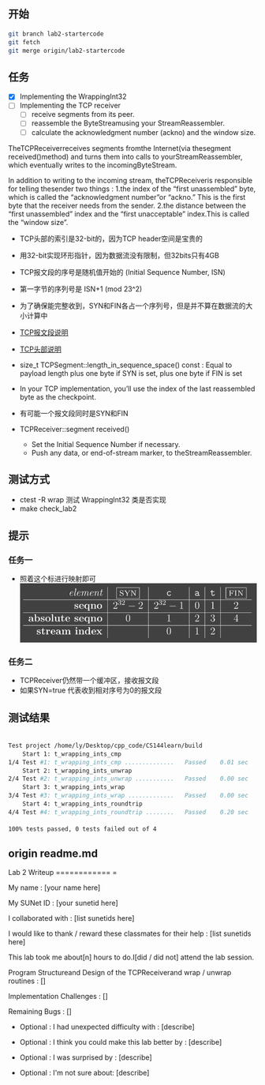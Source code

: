 ## 开始
```bash
git branch lab2-startercode
git fetch
git merge origin/lab2-startercode
```

## 任务
- [x] Implementing the WrappingInt32
- [ ] Implementing the TCP receiver
    - [ ] receive segments from its peer.
    - [ ] reassemble the ByteStreamusing your StreamReassembler.
    - [ ] calculate the acknowledgment number (ackno) and the window size.

TheTCPReceiverreceives segments fromthe Internet(via thesegment received()method) and turns them into calls to yourStreamReassembler, which eventually writes to the incomingByteStream.

In addition to writing to the incoming stream, theTCPReceiveris responsible for telling thesender two things :
1.the index of the “first unassembled” byte, which is called the “acknowledgment number”or “ackno.” This is the first byte that the receiver needs from the sender.
2.the distance between the “first unassembled” index and the “first unacceptable” index.This is called the “window size”.


* TCP头部的索引是32-bit的，因为TCP header空间是宝贵的
* 用32-bit实现环形指针，因为数据流没有限制，但32bits只有4GB
* TCP报文段的序号是随机值开始的 (Initial Sequence Number, ISN)
* 第一字节的序列号是 ISN+1 (mod 23^2)
* 为了确保能完整收到，SYN和FIN各占一个序列号，但是并不算在数据流的大小计算中

* [TCP报文段说明](https://cs144.github.io/doc/lab2/class_t_c_p_segment.html)
* [TCP头部说明](https://cs144.github.io/doc/lab2/struct_t_c_p_header.html)
* size_t TCPSegment::length_in_sequence_space() const : Equal to payload length plus one byte if SYN is set, plus one byte if FIN is set
*  In your TCP implementation, you’ll use the index of the last reassembled byte as the checkpoint.
* 有可能一个报文段同时是SYN和FIN

* TCPReceiver::segment received()
    * Set the Initial Sequence Number if necessary.
    * Push any data, or end-of-stream marker, to theStreamReassembler.
## 测试方式
* ctest -R wrap 测试 WrappingInt32 类是否实现
* make check_lab2


## 提示
### 任务一
* 照着这个标进行映射即可
![](./pic/lab2_task1.png)

### 任务二
* TCPReceiver仍然带一个缓冲区，接收报文段
* 如果SYN=true 代表收到相对序号为0的报文段


## 测试结果
```bash

Test project /home/ly/Desktop/cpp_code/CS144learn/build
    Start 1: t_wrapping_ints_cmp
1/4 Test #1: t_wrapping_ints_cmp ..............   Passed    0.01 sec
    Start 2: t_wrapping_ints_unwrap
2/4 Test #2: t_wrapping_ints_unwrap ...........   Passed    0.00 sec
    Start 3: t_wrapping_ints_wrap
3/4 Test #3: t_wrapping_ints_wrap .............   Passed    0.00 sec
    Start 4: t_wrapping_ints_roundtrip
4/4 Test #4: t_wrapping_ints_roundtrip ........   Passed    0.20 sec

100% tests passed, 0 tests failed out of 4
```

## origin readme.md
Lab 2 Writeup
============ =

My name : [your name here]

My SUNet ID : [your sunetid here]

I collaborated with : [list sunetids here]

I would like to thank / reward these classmates for their help : [list sunetids here]

This lab took me about[n] hours to do.I[did / did not] attend the lab session.

Program Structureand Design of the TCPReceiverand wrap / unwrap routines :
[]

Implementation Challenges :
[]

Remaining Bugs :
[]

- Optional : I had unexpected difficulty with : [describe]

- Optional : I think you could make this lab better by : [describe]

- Optional : I was surprised by : [describe]

- Optional : I'm not sure about: [describe]
